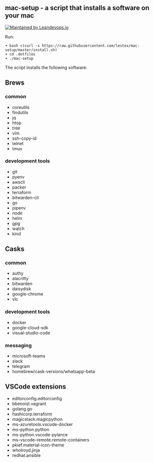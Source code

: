 ## mac-setup - a script that installs a software on your mac
[![Maintained by Leandevops.io](https://img.shields.io/badge/maintained%20by-leandevops-green.svg)](https://img.shields.io/badge/maintained%20by-leandevops-green.svg)

Run:

    ➜ bash <(curl -s https://raw.githubusercontent.com/lestex/mac-setup/master/install.sh)
    ➜ cd .dotfiles
    ➜ ./mac-setup

The script installs the following software:

## Brews
### common
- coreutils
- findutils
- jq
- htop
- tree
- vim
- ssh-copy-id
- telnet
- tmux

### development tools
- git
- pyenv
- awscli
- packer
- terraform
- bitwarden-cli
- go
- pipenv
- node
- helm
- gpg
- watch
- kind

## Casks
### common
- authy
- alacritty
- bitwarden
- daisydisk
- google-chrome
- vlc

### development tools
- docker
- google-cloud-sdk
- visual-studio-code

### messaging
- microsoft-teams
- slack
- telegram
- homebrew/cask-versions/whatsapp-beta

## VSCode extensions
- editorconfig.editorconfig
- bbenoist.vagrant
- golang.go
- hashicorp.terraform
- magicstack.magicpython
- ms-azuretools.vscode-docker
- ms-python.python
- ms-python.vscode-pylance
- ms-vscode-remote.remote-containers
- pkief.material-icon-theme
- wholroyd.jinja
- redhat.ansible
